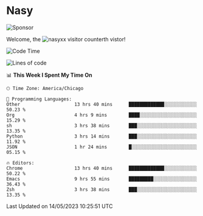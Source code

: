 # Nasy

<!--
<p align="center">
<img height="200" src="https://github-readme-stats.vercel.app/api?username=nasyxx&count_private=true&show_icons=true&theme=dracula&include_all_commits=true"/>
<img height="200" src="https://github-readme-stats.vercel.app/api/top-langs/?username=nasyxx&theme=dracula&hide=html,jupyter+notebook&count_private=true&show_icons=true"/>
</p>

  
----------------
-->

![Sponsor](https://img.shields.io/static/v1.svg?label=Sponsor&message=%E2%9D%A4&logo=GitHub&style=flat&color=pink)
 
Welcome, the ![nasyxx visitor counter](https://count.getloli.com/get/@nasyxx?theme=rule34)th vistor!
 
<!--START_SECTION:waka-->
![Code Time](http://img.shields.io/badge/Code%20Time-3%2C515%20hrs%2052%20mins-blue)

![Lines of code](https://img.shields.io/badge/From%20Hello%20World%20I%27ve%20Written-6.2%20million%20lines%20of%20code-blue)

📊 **This Week I Spent My Time On** 

```text
🕑︎ Time Zone: America/Chicago

💬 Programming Languages: 
Other                    13 hrs 40 mins      █████████████░░░░░░░░░░░░   50.23 % 
Org                      4 hrs 9 mins        ████░░░░░░░░░░░░░░░░░░░░░   15.29 % 
sh                       3 hrs 38 mins       ███░░░░░░░░░░░░░░░░░░░░░░   13.35 % 
Python                   3 hrs 14 mins       ███░░░░░░░░░░░░░░░░░░░░░░   11.92 % 
JSON                     1 hr 24 mins        █░░░░░░░░░░░░░░░░░░░░░░░░   05.15 % 

🔥 Editors: 
Chrome                   13 hrs 40 mins      █████████████░░░░░░░░░░░░   50.22 % 
Emacs                    9 hrs 55 mins       █████████░░░░░░░░░░░░░░░░   36.43 % 
Zsh                      3 hrs 38 mins       ███░░░░░░░░░░░░░░░░░░░░░░   13.35 % 
```


 Last Updated on 14/05/2023 10:25:51 UTC
<!--END_SECTION:waka-->

<!-- ![visitors](https://visitor-badge.laobi.icu/badge?page_id=nasyxx.nasyxx) -->
